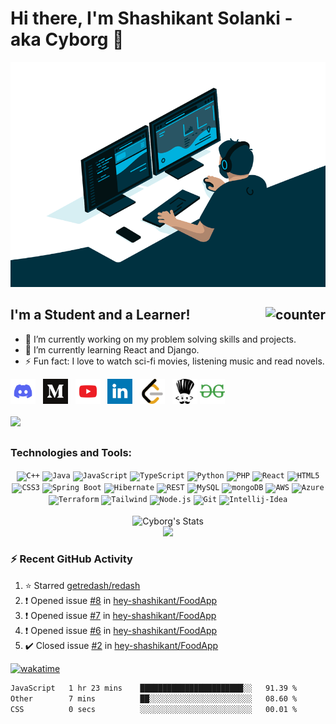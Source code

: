 # Hi there, I'm Shashikant Solanki - aka Cyborg 👋

<div align="center">
<img src="https://github.com/hey-shashikant/hey-shashikant/blob/main/icons/code.gif" height="360px" width="640px" alt="gif"/>
</div>

## I'm a Student and a Learner!<img src="https://komarev.com/ghpvc/?username=hey-shashikant" alt="counter" align="right"/>

- 🔭 I’m currently working on my problem solving skills and projects.
- 🌱 I’m currently learning React and Django.
- ⚡ Fun fact: I love to watch sci-fi movies, listening music and read novels.

<a href="https://discord.com/channels/1126795091747553320/1126795093966323814" target="_blank"><img alt="discord" height="40px" width="40px" src="https://raw.githubusercontent.com/edent/SuperTinyIcons/master/images/svg/discord.svg"/></a>&nbsp;&nbsp;
<a href="https://medium.com/@shashikantsolanki042" target="_blank"><img alt="Medium" height="40px" width="40px" src="https://raw.githubusercontent.com/edent/SuperTinyIcons/master/images/svg/medium.svg"/></a>&nbsp;&nbsp;
<a href="https://www.youtube.com/channel/UCWilM2GtSN6jySyzEuAt66w" target="_blank"><img alt="youtube" height="40px" width="40px" src="https://raw.githubusercontent.com/edent/SuperTinyIcons/master/images/svg/youtube.svg"/></a>&nbsp;&nbsp;
<a href="https://www.linkedin.com/in/shashikant-solanki-5042b9190/" target="_blank"><img alt="linkedin" height="40px" width="40px" src="https://raw.githubusercontent.com/edent/SuperTinyIcons/master/images/svg/linkedin.svg"/></a>&nbsp;&nbsp;
<a href="https://leetcode.com/u/Cyborg9303/" target="_blank"><img alt="leetcode" height="40px" width="40px" src="./icons/leetcode.svg"/></a>&nbsp;&nbsp;
<a href="https://www.codechef.com/users/sk_s" target="_blank"><img alt="codechef" height="40px" width="40px" src="./icons/codechef.svg"/></a>
<a href="https://www.geeksforgeeks.org/user/shashikantsolanki042/" target="_blank"><img alt="GeeksforGeeks" height="40px" width="40px" src="./icons/geeksforgeeks.svg"/></a>
<br>
<br>
<a href="https://magenta-jilli-57.tiiny.site/" download>![](https://img.shields.io/badge/Download-R%C3%A9sum%C3%A9-blue?style=plastic)</a>

##

### Technologies and Tools:

<div align="center">
<code><img alt="C++" height="40px" width="40px" src="https://raw.githubusercontent.com/tomchen/stack-icons/master/logos/c.svg" title="C++"/></code>
<code><img alt="Java" height="40px" width="40px" src="https://raw.githubusercontent.com/tomchen/stack-icons/master/logos/java.svg" title="Java"/></code>
<code><img alt="JavaScript" height="40px" width="40px" src="https://raw.githubusercontent.com/tomchen/stack-icons/master/logos/javascript.svg" title="JavaScript"/></code>
<code><img alt="TypeScript" height="40px" width="40px" src="https://raw.githubusercontent.com/get-icon/geticon/master/icons/typescript-icon.svg" title="TypeScript"/></code>
<code><img alt="Python" height="40px" width="40px" src="https://raw.githubusercontent.com/get-icon/geticon/master/icons/python.svg" title="Python"/></code>
<code><img alt="PHP" height="40px" width="40px" src="https://raw.githubusercontent.com/get-icon/geticon/master/icons/php.svg" title="PHP"/></code>
<code><img alt="React" height="40px" width="40px" src="https://raw.githubusercontent.com/get-icon/geticon/master/icons/react.svg" title="React"/></code>
<code><img alt="HTML5" height="40px" width="40px" src="https://raw.githubusercontent.com/tomchen/stack-icons/master/logos/html-5.svg" title="HTML5"/></code>
<code><img alt="CSS3" height="40px" width="40px" src="https://raw.githubusercontent.com/tomchen/stack-icons/master/logos/css-3.svg" title="CSS3"/></code>
<code><img alt="Spring Boot" height="40px" width="40px" src="https://raw.githubusercontent.com/tomchen/stack-icons/master/logos/spring.svg" title="Spring Boot"/></code>
<code><img alt="Hibernate" height="40px" width="40px" src="https://raw.githubusercontent.com/tomchen/stack-icons/master/logos/hibernate.svg" title="Hibernate"/></code>
<code><img alt="REST" height="40px" width="40px" src="https://raw.githubusercontent.com/get-icon/geticon/master/icons/rest.svg" title="REST"/></code>
<code><img alt="MySQL" height="40px" width="40px" src="https://raw.githubusercontent.com/get-icon/geticon/master/icons/mysql.svg" title="MySQL"/></code>
<code><img alt="mongoDB" height="40px" width="40px" src="https://raw.githubusercontent.com/get-icon/geticon/master/icons/mongodb.svg" title="mongoDB"/></code>
<code><img alt="AWS" height="40px" width="40px" src="https://raw.githubusercontent.com/get-icon/geticon/master/icons/aws.svg" title="AWS"/></code>
<code><img alt="Azure" height="40px" width="40px" src="https://raw.githubusercontent.com/get-icon/geticon/master/icons/azure-icon.svg" title="Azure"/></code>
<code><img alt="Terraform" height="40px" width="40px" src="https://raw.githubusercontent.com/get-icon/geticon/master/icons/terraform.svg" title="Terraform"/></code>
<code><img alt="Tailwind" height="40px" width="40px" src="https://raw.githubusercontent.com/get-icon/geticon/master/icons/tailwindcss-icon.svg" title="Tailwind CSS"/></code>
<code><img alt="Node.js" height="40px" width="40px" src="https://raw.githubusercontent.com/get-icon/geticon/master/icons/nodejs-icon.svg" title="Node.js"/></code>
<code><img alt="Git" height="40px" width="40px" src="https://raw.githubusercontent.com/tomchen/stack-icons/master/logos/git-icon.svg" title="Git"/></code>
<code><img alt="Intellij-Idea" height="40px" width="40px" src="https://raw.githubusercontent.com/tomchen/stack-icons/master/logos/intellij-idea.svg" title="Intellij-IDEA"/></code>
</div>
<br>
<div align="center">
<img  alt="Cyborg's Stats" src="https://github-readme-stats-clone.vercel.app/api?username=hey-shashikant&show_icons=true&bg_color=FFFFFF&title_color=003140&icon_color=003140&text_color=0486AA" title="Stats"/>
</div>

<div align="center">
  <a href="https://github.com/hey-shashikant/github-readme-stats">
    <img src="https://github-readme-stats.vercel.app/api/top-langs/?username=hey-shashikant" />
  </a>
</div>

### ⚡ Recent GitHub Activity

<!--RECENT_ACTIVITY:start-->
1. ⭐ Starred [getredash/redash](https://github.com/getredash/redash)
2. ❗️ Opened issue [#8](https://github.com/hey-shashikant/FoodApp/issues/8) in [hey-shashikant/FoodApp](https://github.com/hey-shashikant/FoodApp)
3. ❗️ Opened issue [#7](https://github.com/hey-shashikant/FoodApp/issues/7) in [hey-shashikant/FoodApp](https://github.com/hey-shashikant/FoodApp)
4. ❗️ Opened issue [#6](https://github.com/hey-shashikant/FoodApp/issues/6) in [hey-shashikant/FoodApp](https://github.com/hey-shashikant/FoodApp)
5. ✔️ Closed issue [#2](https://github.com/hey-shashikant/FoodApp/issues/2) in [hey-shashikant/FoodApp](https://github.com/hey-shashikant/FoodApp)
<!--RECENT_ACTIVITY:end-->

[![wakatime](https://wakatime.com/badge/user/fd1cb5ad-3a39-424f-ae29-a37d605bdd14.svg)](https://wakatime.com/@fd1cb5ad-3a39-424f-ae29-a37d605bdd14)

<!--START_SECTION:waka-->

```txt
JavaScript   1 hr 23 mins    ███████████████████████░░   91.39 %
Other        7 mins          ██░░░░░░░░░░░░░░░░░░░░░░░   08.60 %
CSS          0 secs          ░░░░░░░░░░░░░░░░░░░░░░░░░   00.01 %
```

<!--END_SECTION:waka-->